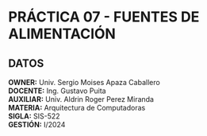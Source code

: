 # PRÁCTICA 07 - FUENTES DE ALIMENTACIÓN
## DATOS
**OWNER:** Univ. Sergio Moises Apaza Caballero  
**DOCENTE:** Ing. Gustavo Puita  
**AUXILIAR:** Univ. Aldrin Roger Perez Miranda  
**MATERIA:** Arquitectura de Computadoras  
**SIGLA:** SIS-522  
**GESTIÓN:** I/2024  